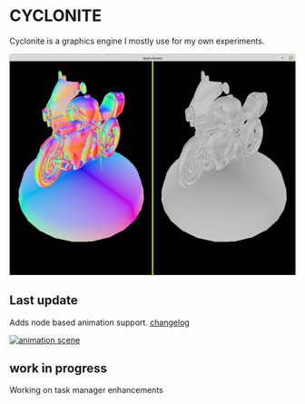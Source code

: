 
# CYCLONITE

Cyclonite is a graphics engine I mostly use for my own experiments.

![s1.png](./examples/gltf-viewer/screenshots/s1.png)

## Last update

Adds node based animation support.
[changelog](CHANGELOG.md)

[![animation scene](https://img.youtube.com/vi/ZHRfJT3G68c/0.jpg)](https://www.youtube.com/watch?v=ZHRfJT3G68c)

## work in progress

Working on task manager enhancements
